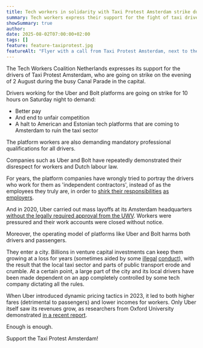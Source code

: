 ```yaml
---
title: Tech workers in solidarity with Taxi Protest Amsterdam strike during Canal Parade
summary: Tech workers express their support for the fight of taxi drivers in Amsterdam, who are striking today for better pay and working conditions.
showSummary: true
author:
date: 2025-08-02T07:00:00+02:00
tags: []
feature: feature-taxiprotest.jpg
featureAlt: "Flyer with a call from Taxi Protest Amsterdam, next to the Tech Workers logo, a black heart emoji, and the name Taxi Protest Amsterdam"
---
```


The Tech Workers Coalition Netherlands expresses its support for the drivers of Taxi Protest Amsterdam, who are going on strike on the evening of 2 August during the busy Canal Parade in the capital.

Drivers working for the Uber and Bolt platforms are going on strike for 10 hours on Saturday night to demand:

* Better pay
* And end to unfair competition
* A halt to American and Estonian tech platforms that are coming to Amsterdam to ruin the taxi sector

The platform workers are also demanding mandatory professional qualifications for all drivers.

Companies such as Uber and Bolt have repeatedly demonstrated their disrespect for workers and Dutch labour law.

For years, the platform companies have wrongly tried to portray the drivers who work for them as 'independent contractors', instead of as the employees they truly are, in order to [shirk their responsibilities](https://www.bbc.co.uk/news/articles/c7047kz0vr0o) [as employers](https://www.fnv.nl/nieuwsbericht/sectornieuws/flex/2025/02/fnv-mag-ook-voor-schijnzelfstandigen-cao-naleving).

And in 2020, Uber carried out mass layoffs at its Amsterdam headquarters [without the legally required approval from the UWV](https://nos.nl/artikel/2357403). Workers were pressured and their work accounts were closed without notice.

Moreover, the operating model of platforms like Uber and Bolt harms both drivers and passengers.

They enter a city. Billions in venture capital investments can keep them growing at a loss for years (sometimes aided by some [illegal](https://www.theguardian.com/news/2022/jul/10/former-eu-digital-chief-neelie-kroes-secretly-helped-uber-lobby-dutch-pm-leak-suggests) [conduct](https://www.theguardian.com/news/2022/jul/10/uber-files-leak-reveals-global-lobbying-campaign)), with the result that the local taxi sector and parts of public transport erode and crumble. At a certain point, a large part of the city and its local drivers have been made dependent on an app completely controlled by some tech company dictating all the rules.

When Uber introduced dynamic pricing tactics in 2023, it led to both higher fares (detrimental to passengers) and lower incomes for workers. Only Uber itself saw its revenues grow, as researchers from Oxford University demonstrated [in a recent report](https://www.ox.ac.uk/news/2025-06-23-new-oxford-research-reveals-uber-s-algorithmic-pricing-leaves-drivers-and-passengers).

Enough is enough.

Support the Taxi Protest Amsterdam!
